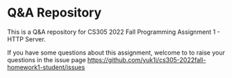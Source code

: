 # Q&A Repository

This is a Q&A repository for CS305 2022 Fall Programming Assignment 1 - HTTP Server.

If you have some questions about this assignment, welcome to to raise your questions in the issue page https://github.com/yuk1i/cs305-2022fall-homework1-student/issues
